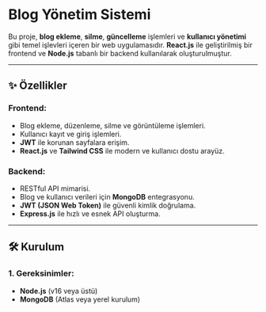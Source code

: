 # Blog Yönetim Sistemi

Bu proje, **blog ekleme**, **silme**, **güncelleme** işlemleri ve **kullanıcı yönetimi** gibi temel işlevleri içeren bir web uygulamasıdır. **React.js** ile geliştirilmiş bir frontend ve **Node.js** tabanlı bir backend kullanılarak oluşturulmuştur.

---

## ✨ Özellikler

### Frontend:

- Blog ekleme, düzenleme, silme ve görüntüleme işlemleri.
- Kullanıcı kayıt ve giriş işlemleri.
- **JWT** ile korunan sayfalara erişim.
- **React.js** ve **Tailwind CSS** ile modern ve kullanıcı dostu arayüz.

### Backend:

- RESTful API mimarisi.
- Blog ve kullanıcı verileri için **MongoDB** entegrasyonu.
- **JWT (JSON Web Token)** ile güvenli kimlik doğrulama.
- **Express.js** ile hızlı ve esnek API oluşturma.

---

## 🛠️ Kurulum

### 1. Gereksinimler:

- **Node.js** (v16 veya üstü)
- **MongoDB** (Atlas veya yerel kurulum)

